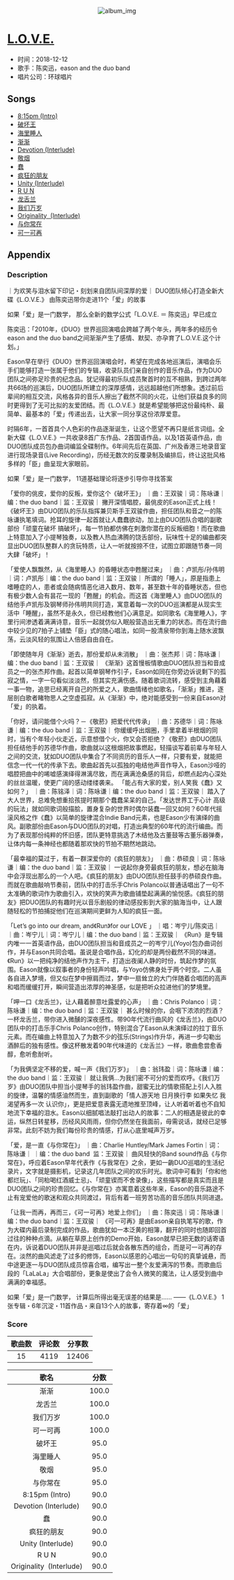 <p align="center">
	<img src="imgs/l_o_v_e_.jpg" alt="album_img" />
</p>

# [L.O.V.E.](https://music.163.com/album?id=74268947)

* 时间：2018-12-12
* 歌手：陈奕迅，eason and the duo band
* 唱片公司：环球唱片
## Songs

* [8:15pm (Intro)](songs/_pm_intro__1323302905/README.md)
* [破坏王](songs/破坏王_1318630444/README.md)
* [海里睡人](songs/海里睡人_1323301909/README.md)
* [渐渐](songs/渐渐_574908698/README.md)
* [Devotion (Interlude)](songs/devotion_interlude__1323303920/README.md)
* [敬烟](songs/敬烟_1323301910/README.md)
* [蠢](songs/蠢_1323304978/README.md)
* [疯狂的朋友](songs/疯狂的朋友_1323302906/README.md)
* [Unity (Interlude)](songs/unity_interlude__1323304979/README.md)
* [R U N](songs/r_u_n_1323301912/README.md)
* [龙舌兰](songs/龙舌兰_1323302907/README.md)
* [我们万岁](songs/我们万岁_1323304980/README.md)
* [Originality  (Interlude)](songs/originality_interlude__1323304981/README.md)
* [与你常在](songs/与你常在_567447039/README.md)
* [可一可再](songs/可一可再_1300423074/README.md)
## Appendix

### Description

｜为欢笑与泪水留下印记・刻划来自团队间深厚的爱｜
DUO团队倾心打造全新大碟《L.O.V.E.》
由陈奕迅带你走进11个「爱」的故事

如果「爱」是一门数学，
那么全新的数学公式「L.O.V.E. ＝ 陈奕迅」早已成立

陈奕迅：「2010年，《DUO》世界巡回演唱会跨越了两个年头，两年多的经历令eason and the duo band之间渐渐产生了感情、默契、亦孕育了L.O.V.E.这个计划。」

Eason早在举行《DUO》世界巡回演唱会时，希望在完成各地巡演后，演唱会乐手们能够打造一张属于他们的专辑，收录队员们亲自创作的音乐作品，作为DUO团队之间弥足珍贵的纪念品。犹记得最初乐队成员聚首时的互不相熟，到跨过两年共66场的巡演后，DUO团队所建立的深厚感情，远远超越他们所想象。透过前后辈间的相互交流，风格各异的音乐人擦出了截然不同的火花，让他们获益良多的同时更得到了无可比拟的友爱团结。而《L.O.V.E.》就是希望能够把这份最纯朴、最简单、最基本的「爱」传递出去，让大家一同分享这份浓厚爱意。

时隔6年，一首首具个人色彩的作品逐渐诞生，让这个愿望不再只是纸言词组。全新大碟《L.O.V.E.》一共收录8首广东作品、2首国语作品，以及1首英语作品，由DUO团队成员包办曲词编监全碟制作。6年间先后在英国、广州及香港三地录音室进行现场录音(Live Recording)，历经无数次的反覆录制及编排后，终让这批风格多样的「臣」曲呈现大家眼前。


如果「爱」是一门数学，
11道基础理论将逐步引导你寻找答案

「爱你的佻皮，爱你的反叛，爱你这个《破坏王》」
｜曲：王双骏｜词：陈咏谦｜编：the duo band｜监：王双骏｜
撇开深情唱腔，最佻皮的Eason正式上线！《破坏王》由DUO团队的乐队指挥兼贝斯手王双骏作曲，担任团队和音之一的陈咏谦执笔填词。抢耳的旋律一起首就让人蠢蠢欲动，加上由DUO团队合唱的副歌部份「顽童在破坏 搞破坏」，每一节拍都仿佛在刺激你潜在的反叛细胞！而在歌曲上特意加入了小提琴独奏，以及教人热血沸腾的饶舌部份，玩味性十足的编曲都突显出DUO团队整群人的贪玩特质，让人一听就按捺不住，试图立即跟随节奏一同大肆「破坏」！

「爱使人飘飘然，从《海里睡人》的昏睡状态中甦醒过来」
｜曲：卢凯彤/孙伟明｜词：卢凯彤｜编：the duo band｜监：王双骏｜
所谓的「睡人」，原是指患上嗜睡症的人，患者或会随病情恶化进入数月、数年，甚至数十年的昏睡状态，但也有极少数人会有昙花一现的「甦醒」的机会。而这首《海里睡人》由DUO团队的结他手卢凯彤及钢琴师孙伟明共同打造，寓意着每一次的DUO巡演都是从现实生活中「睡醒」，虽然不是永久，但已经教他们心满意足。如同歌名《海里睡人》，字里行间渗透着满满诗意，音乐一起就仿似入眠般营造出无重力的状态。而在流行曲中较少见的7拍子上铺垫「臣」式的随心唱法，如同一股清泉带你到海上随水波飘荡，云淡风轻的氛围让人倍感自由自在。

「即使随年月《渐渐》逝去，那份爱却从未消散」
｜曲：张杰邦｜词：陈咏谦｜编：the duo band｜监：王双骏｜
《渐渐》这首慢板情歌由DUO团队担当和音成员之一的张杰邦作曲。起首以简单钢琴作引子，Eason如同在你旁边诉说剩下的孤寂之情，一字一句看似淡淡然，但其实充满伤感。随着歌词流转，感受到主角藉着一事一物，追思已经离开自己的所爱之人，歌曲情绪也如歌名，「渐渐」推进，逐层剖白歌者睹物思人之空虚孤寂。从《渐渐》中，绝对能感受到一份来自Eason对「爱」的执着。

「你好，请问能借个火吗？－《敬菸》把爱代代传承」
｜曲：苏德华｜词：陈咏谦｜编：the duo band｜监：王双骏｜
你缓缓呼出烟圈，手里拿着半根烟的同时，当有个年轻小伙走近，示意想借个火，你又会否拒绝？《敬菸》由DUO团队担任结他手的苏德华作曲，歌曲就以这根烟把故事燃起，轻描谈写着前辈与年轻人之间的交流，犹如DUO团队中集合了不同资历的音乐人一样，只要有爱，就能把信念一代一代的传承下去。歌曲起首先以孤独的电结他声音作导入，Eason沙哑的唱腔把曲中的唏嘘感演绎得淋漓尽致，而在满满沧桑感的背后，却燃点起内心深处的丝丝温暖，使更广阔的感动缕缕袭来。
「能占有大家的爱，别人笑我《蠢》又如何？」
｜曲：陈铭泽｜词：陈咏谦｜编：the duo band｜监：王双骏｜
踏入了大人世界，总难免想重拾孩提时期那个蠢蠢呆呆的自己。「发达世界工于心计 高级的玩法」就如同歌词般描脍，置身复杂的世界时偶尔装蠢一回又如何？60年代摇滚风格之作《蠢》以简单的旋律混合Indie Band元素，也是Eason少有演绎的曲风。副歌部份由Eason与DUO团队的对唱，打造出典型的60年代的流行编曲。而为了表现那份纯粹的怀旧感，团队更特意挑选了木结他及古董鼓等古董乐器弹奏，让体内每一条神经也都随着那欢快的节拍不期然地跳动。

「最幸福的莫过于，有着一群深爱你的《疯狂的朋友》」
｜曲：恭硕良｜词：陈咏谦｜编：the duo band｜监：王双骏｜
一说起你身旁最疯狂的朋友，想必在脑海中会浮现出那么的一个人吧。《疯狂的朋友》由DUO团队担任鼓手的恭硕良作曲。而就在歌曲敲响节奏前，团队中的打击乐手Chris Polanco以普通话唱出了一句不太准确的歌词作为歌曲引入，欢快的笑声为歌曲铺垫起满满的愉悦感。《疯狂的朋友》把DUO团队的有趣时光以音乐剧般的律动感投影到大家的脑海当中，让人跟随轻松的节拍捕捉他们在巡演期间更鲜为人知的疯狂一面。

「Let’s go into our dream, and《Run》for our LOVE 」
｜唱：岑宁儿/陈奕迅｜
｜曲：岑宁儿｜词：岑宁儿｜编：the duo band｜监：王双骏｜
《Run》是专辑内唯一一首英语作品，由DUO团队担当和音成员之一的岑宁儿(Yoyo)包办曲词创作，并与Eason共同合唱。虽说是合唱作品，幻化的却是两份截然不同的味道。《Run》以一把纯净的结他声作为主干，打造出夜阑人静的时份，筑起作梦的氛围。Eason就像以叙事者的身份轻声吟唱，与Yoyo仿佛身处于两个时空。二人虽各自进入梦境，但又似在梦中擦肩而过，梦中一扇耸立的大门伴随着合唱团的高声和唱而缓缓打开，瞬间营造出浓厚的神圣感，似是把听众拉进他们的梦境里。

「呷一口《龙舌兰》，让人藉着醉意吐露爱的心声」
｜曲：Chris Polanco｜词：陈咏谦｜编：the duo band｜监：王双骏｜
甚么时候的你，会咽下浓浓的烈酒？一杯龙舌兰，带你进入微醺的深夜感性。带90年代流行曲风的《龙舌兰》，由DUO团队中的打击乐手Chris Polanco创作，特别混合了Eason从未演绎过的拉丁音乐元素。而在编曲上特意加入了为数不少的弦乐(Strings)作升华，再进一步勾勒出酒醉后的独有感性。像这杯散发着90年代味道的《龙舌兰》一样，歌曲愈尝愈香醇，愈听愈耐听。

「为我俩坚定不移的爱，喊一声《我们万岁》」
｜曲：翁玮盈｜词：陈咏谦｜编：the duo band｜监：王双骏｜
就让我俩…为我们密不可分的爱而欢呼。《我们万岁》由DUO团队中担当小提琴手的翁玮盈作曲，甜蜜无比的情歌搭配上引人入胜的旋律，温馨的情感油然而生，直到副歌的「情人游天地 日月换行李 如果失忆 我渴望再多一次 认识你」，更是把爱意表露无遗地推至顶峰，让人听着听着也不自知地流下幸福的泪水。Eason以细腻唱法敲打出动人的故事：二人的相遇是彼此的幸运，纵然日转星移，历经风风雨雨，但你仍然坐在我面前，毋需说话，就经已足够非常。此刻不妨为我们每份珍贵的情感，打从心底里喊声万岁。

「爱，是一直《与你常在》」
｜曲：Charlie Huntley/Mark James Fortin｜词：陈咏谦｜
｜编：the duo band  监：王双骏｜
曲风轻快的Band sound作品《与你常在》，呼应着Eason早年代表作《与我常在》之余，更如一齣DUO巡唱的生活纪录片，文字就是摄影机，记录这几年团队之间的欢乐时光。歌词中可看到「你和他都烂玩」、「同枱喝红酒威士忌」、「顽童锲而不舍录像」，这些描写都是真实而且是DUO团队之间的珍贵回忆。《与你常在》亦寓意着这些年来，Eason的音乐路途不止有宠爱他的歌迷和观众共同渡过，背后有着一班劳苦功高的音乐团队共同进退。

「让我一而再，再而三，《可一可再》地爱上你们」
｜曲：陈奕迅｜词：陈咏谦｜编：the duo band｜监：王双骏｜
《可一可再》是由Eason亲自执笔写的歌，作为大碟内最后录制完成的作品，歌曲犹如一本泛黄的相簿，翻开的同时也随即回首过往的种种点滴。从躺在草原上创作的Demo开始，Eason就早已把无数的话寄语在内，诉说着DUO团队并非是巡唱过后就会各散东西的组合，而是可一可再的存在。淡然的曲风滤走了过多的修饰，Eason以感恩的心唱出一句句的真挚诚悬，而中途更逐一与DUO团队成员惊喜合唱，编写出一整个友爱满泻的节奏。而歌曲后段的「LaLaLa」大合唱部份，更象是使出了会令人微笑的魔法，让人感受到曲中满满的幸福感。


如果「爱」是一门数学，
计算后所得出毫无误差的结果是……
——《L.O.V.E.》
1张专辑・6年沉淀・11首作品・来自13个人的故事，寄存着∞的「爱」

### Score

|歌曲数|评论数|分享数|
|:---:|:---:|:---:|
|15|4119|12406|

|歌名|分数|
|:---:|:---:|
|渐渐|100.0
|龙舌兰|100.0
|我们万岁|100.0
|可一可再|100.0
|破坏王|95.0
|海里睡人|95.0
|敬烟|95.0
|与你常在|95.0
|8:15pm (Intro)|90.0
|Devotion (Interlude)|90.0
|蠢|90.0
|疯狂的朋友|90.0
|Unity (Interlude)|90.0
|R U N|90.0
|Originality  (Interlude)|90.0
